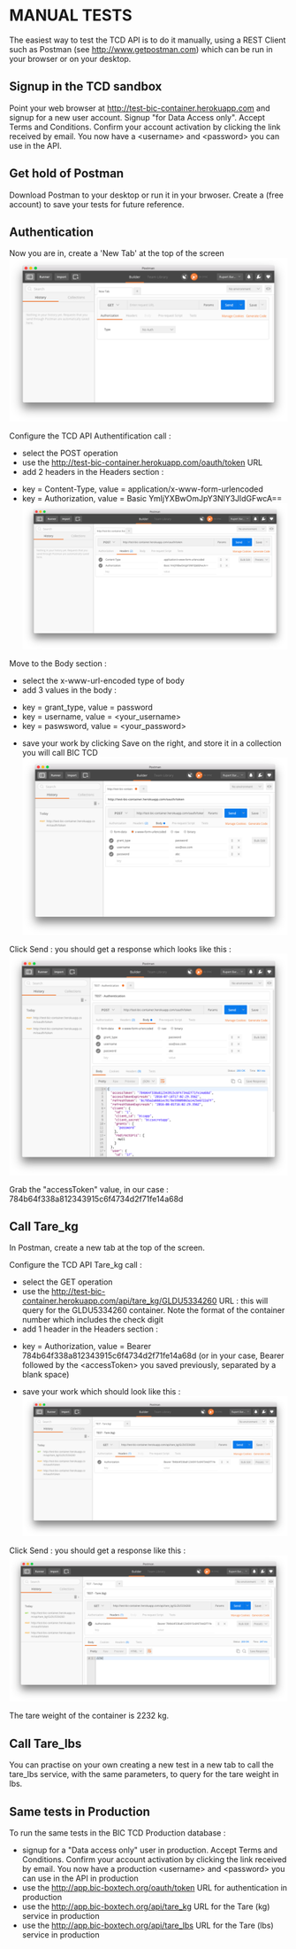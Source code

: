 # MANUAL TESTS

The easiest way to test the TCD API is to do it manually, using a REST Client such as Postman (see http://www.getpostman.com) which can be run in your browser or on your desktop.

## Signup in the TCD sandbox

Point your web browser at http://test-bic-container.herokuapp.com and signup for a new user account.
Signup "for Data Access only". Accept Terms and Conditions. Confirm your account activation by clicking the link received by email.
You now have a <username\> and <password\> you can use in the API.

## Get hold of Postman

Download Postman to your desktop or run it in your brwoser.
Create a (free account) to save your tests for future reference.

## Authentication

Now you are in, create a 'New Tab' at the top of the screen
![New tab in Postman](./images/01_New_Tab.png)

Configure the TCD API Authentification call :
- select the POST operation
- use the http://test-bic-container.herokuapp.com/oauth/token URL
- add 2 headers in the Headers section :
+ key = Content-Type, value = application/x-www-form-urlencoded
+ key = Authorization, value = Basic YmljYXBwOmJpY3NlY3JldGFwcA==
![AUthentication headers](./images/02_Auth_Headers.png)

Move to the Body section :
- select the x-www-url-encoded type of body
- add 3 values in the body :
+ key = grant_type, value = password
+ key = username, value = <your_username\>
+ key = paswsword, value = <your_password\>
- save your work by clicking Save on the right, and store it in a collection you will call BIC TCD
![Authentication body](./images/03_Auth_Body.png)

Click Send : you should get a response which looks like this :
![Authentication body](./images/04_Auth_Response.png)

Grab the "accessToken" value, in our case : 784b64f338a812343915c6f4734d2f71fe14a68d

## Call Tare_kg

In Postman, create a new tab at the top of the screen.

Configure the TCD API Tare_kg call :
- select the GET operation
- use the http://test-bic-container.herokuapp.com/api/tare_kg/GLDU5334260 URL : this will query for the GLDU5334260 container. Note the format of the container number which includes the check digit
- add 1 header in the Headers section :
+ key = Authorization, value = Bearer 784b64f338a812343915c6f4734d2f71fe14a68d (or in your case, Bearer followed by the <accessToken\> you saved previously, separated by a blank space)
- save your work which should look like this :
![Tare_kg headers](./images/05_Tare_kg_Headers.png)

Click Send : you should get a response like this :
![Tare_kg response](./images/06_Tare_kg_Response.png)

The tare weight of the container is 2232 kg.

## Call Tare_lbs

You can practise on your own creating a new test in a new tab to call the tare_lbs service, with the same parameters, to query for the tare weight in lbs.

## Same tests in Production

To run the same tests in the BIC TCD Production database :
- signup for a "Data access only" user in production. Accept Terms and Conditions. Confirm your account activation by clicking the link received by email. You now have a production <username\> and <password\> you can use in the API in production
- use the http://app.bic-boxtech.org/oauth/token URL for authentication in production
- use the http://app.bic-boxtech.org/api/tare_kg URL for the Tare (kg) service in production
- use the http://app.bic-boxtech.org/api/tare_lbs URL for the Tare (lbs) service in production